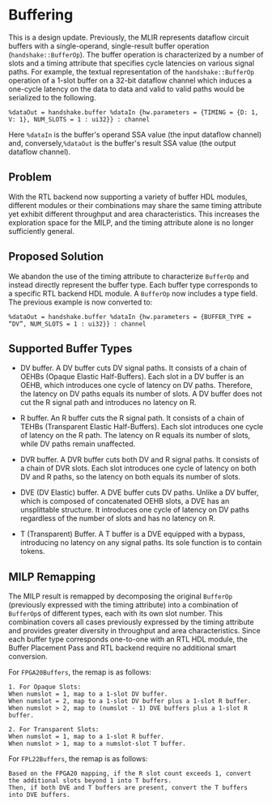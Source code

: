 # Buffering

This is a design update. Previously, the MLIR represents dataflow circuit buffers with a single-operand, single-result buffer operation (`handshake::BufferOp`). The buffer operation is characterized by a number of slots and a timing attribute that specifies cycle latencies on various signal paths. For example, the textual representation of the `handshake::BufferOp` operation of a 1-slot buffer on a 32-bit dataflow channel which induces a one-cycle latency on the data to data and valid to valid paths would be serialized to the following.

```mlir
%dataOut = handshake.buffer %dataIn {hw.parameters = {TIMING = {D: 1, V: 1}, NUM_SLOTS = 1 : ui32}} : channel
```

Here `%dataIn` is the buffer's operand SSA value (the input dataflow channel) and, conversely,`%dataOut` is the buffer's result SSA value (the output dataflow channel).

## Problem

With the RTL backend now supporting a variety of buffer HDL modules, different modules or their combinations may share the same timing attribute yet exhibit different throughput and area characteristics. This increases the exploration space for the MILP, and the timing attribute alone is no longer sufficiently general.

## Proposed Solution

We abandon the use of the timing attribute to characterize `BufferOp` and instead directly represent the buffer type. Each buffer type corresponds to a specific RTL backend HDL module. A `BufferOp` now includes a type field. The previous example is now converted to:

```mlir
%dataOut = handshake.buffer %dataIn {hw.parameters = {BUFFER_TYPE = “DV”, NUM_SLOTS = 1 : ui32}} : channel
```

## Supported Buffer Types

- DV buffer. A DV buffer cuts DV signal paths. It consists of a chain of OEHBs (Opaque Elastic Half-Buffers). Each slot in a DV buffer is an OEHB, which introduces one cycle of latency on DV paths. Therefore, the latency on DV paths equals its number of slots. A DV buffer does not cut the R signal path and introduces no latency on R.

- R buffer. An R buffer cuts the R signal path. It consists of a chain of TEHBs (Transparent Elastic Half-Buffers). Each slot introduces one cycle of latency on the R path. The latency on R equals its number of slots, while DV paths remain unaffected.

- DVR buffer. A DVR buffer cuts both DV and R signal paths. It consists of a chain of DVR slots. Each slot introduces one cycle of latency on both DV and R paths, so the latency on both equals its number of slots.

- DVE (DV Elastic) buffer. A DVE buffer cuts DV paths. Unlike a DV buffer, which is composed of concatenated OEHB slots, a DVE has an unsplittable structure. It introduces one cycle of latency on DV paths regardless of the number of slots and has no latency on R.

- T (Transparent) Buffer. A T buffer is a DVE equipped with a bypass, introducing no latency on any signal paths. Its sole function is to contain tokens.

## MILP Remapping

The MILP result is remapped by decomposing the original `BufferOp` (previously expressed with the timing attribute) into a combination of `BufferOp`s of different types, each with its own slot number. This combination covers all cases previously expressed by the timing attribute and provides greater diversity in throughput and area characteristics. Since each buffer type corresponds one-to-one with an RTL HDL module, the Buffer Placement Pass and RTL backend require no additional smart conversion.

For `FPGA20Buffers`, the remap is as follows:

```
1. For Opaque Slots:
When numslot = 1, map to a 1-slot DV buffer.
When numslot = 2, map to a 1-slot DV buffer plus a 1-slot R buffer.
When numslot > 2, map to (numslot - 1) DVE buffers plus a 1-slot R buffer.

2. For Transparent Slots:
When numslot = 1, map to a 1-slot R buffer.
When numslot > 1, map to a numslot-slot T buffer.
```

For `FPL22Buffers`, the remap is as follows:

```
Based on the FPGA20 mapping, if the R slot count exceeds 1, convert the additional slots beyond 1 into T buffers.
Then, if both DVE and T buffers are present, convert the T buffers into DVE buffers.
```
